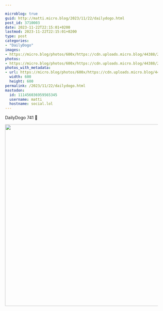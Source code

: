 ```yaml
---

microblog: true
guid: http://matti.micro.blog/2023/11/22/dailydogo.html
post_id: 3710003
date: 2023-11-22T22:15:01+0200
lastmod: 2023-11-22T22:15:01+0200
type: post
categories:
- "DailyDogo"
images:
- https://micro.blog/photos/600x/https://cdn.uploads.micro.blog/44388/2023/177c573ad00946a1bea865cbb6bd69b5.jpg
photos:
- https://micro.blog/photos/600x/https://cdn.uploads.micro.blog/44388/2023/177c573ad00946a1bea865cbb6bd69b5.jpg
photos_with_metadata:
- url: https://micro.blog/photos/600x/https://cdn.uploads.micro.blog/44388/2023/177c573ad00946a1bea865cbb6bd69b5.jpg
  width: 600
  height: 600
permalink: /2023/11/22/dailydogo.html
mastodon:
  id: 111456036959565345
  username: matti
  hostname: social.lol
---
```

DailyDogo 741 🐶

<img src="/media/uploads/2023/177c573ad00946a1bea865cbb6bd69b5.jpg" width="600" height="600" alt="" />
